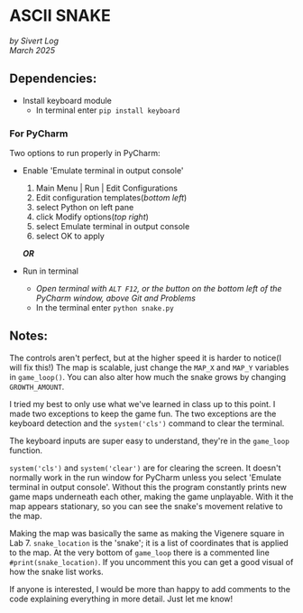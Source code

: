 # ASCII SNAKE
*by Sivert Log  
March 2025*


## Dependencies:
- Install keyboard module
    - In terminal enter `pip install keyboard`

### For PyCharm
Two options to run properly in PyCharm:
- Enable 'Emulate terminal in output console'  
  1) Main Menu | Run | Edit Configurations
  2) Edit configuration templates(*bottom left*)
  3) select Python on left pane
  4) click Modify options(*top right*)
  5) select Emulate terminal in output console
  6) select OK to apply  

  ***OR***
- Run in terminal
  - *Open terminal with `ALT F12`, or the button on the
bottom left of the PyCharm window, above Git and Problems*
  - In the terminal enter `python snake.py`

## Notes:
The controls aren't perfect, but at the higher speed
it is harder to notice(I will fix this!) The map is scalable, just change
the `MAP_X` and `MAP_Y` variables in `game_loop()`. You can
also alter how much the snake grows by changing `GROWTH_AMOUNT`.

I tried my best to only use what we've learned in class
up to this point. I made two exceptions to keep the
game fun. The two exceptions are the keyboard detection
and the `system('cls')` command to clear the terminal.

The keyboard inputs are super easy to understand,
they're in the `game_loop` function.

`system('cls')` and `system('clear')` are for
clearing the screen. It doesn't normally work
in the run window for PyCharm unless you select
'Emulate terminal in output console'. Without this
the program constantly prints new game maps underneath
each other, making the game unplayable. With it
the map appears stationary, so you can
see the snake's movement relative to the map.

Making the map was basically the same as making
the Vigenere square in Lab 7. `snake_location` is
the 'snake'; it is a list of coordinates that is applied
to the map. At the very bottom of `game_loop` there
is a commented line `#print(snake_location)`. If you
uncomment this you can get a good visual of how the
snake list works.

If anyone is interested, I would be more than happy
to add comments to the code explaining everything in
more detail. Just let me know!